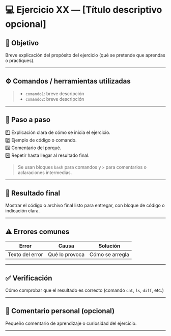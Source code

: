 # 💻 Ejercicio XX — [Título descriptivo opcional]

## 🧠 Objetivo
Breve explicación del propósito del ejercicio (qué se pretende que aprendas o practiques).

---

## ⚙️ Comandos / herramientas utilizadas
> - `comando1`: breve descripción  
> - `comando2`: breve descripción

---

## 🚀 Paso a paso
1️⃣ Explicación clara de cómo se inicia el ejercicio.  
2️⃣ Ejemplo de código o comando.  
3️⃣ Comentario del porqué.  
4️⃣ Repetir hasta llegar al resultado final.

> Se usan bloques `bash` para comandos y `>` para comentarios o aclaraciones intermedias.

---

## 🧩 Resultado final
Mostrar el código o archivo final listo para entregar, con bloque de código o indicación clara.

---

## ⚠️ Errores comunes
| Error | Causa | Solución |
|--------|--------|-----------|
| Texto del error | Qué lo provoca | Cómo se arregla |

---

## ✅ Verificación
Cómo comprobar que el resultado es correcto (comando `cat`, `ls`, `diff`, etc.)

---

## 💬 Comentario personal (opcional)
Pequeño comentario de aprendizaje o curiosidad del ejercicio.

---
